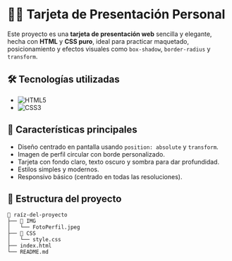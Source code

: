 # 👨‍💻 Tarjeta de Presentación Personal

Este proyecto es una **tarjeta de presentación web** sencilla y elegante, hecha con **HTML** y **CSS puro**, ideal para practicar maquetado, posicionamiento y efectos visuales como `box-shadow`, `border-radius` y `transform`.

## 🛠️ Tecnologías utilizadas

- ![HTML5](https://img.shields.io/badge/HTML5-E34F26?style=flat&logo=html5&logoColor=white)
- ![CSS3](https://img.shields.io/badge/CSS3-1572B6?style=flat&logo=css3&logoColor=white)

## 🎨 Características principales

- Diseño centrado en pantalla usando `position: absolute` y `transform`.
- Imagen de perfil circular con borde personalizado.
- Tarjeta con fondo claro, texto oscuro y sombra para dar profundidad.
- Estilos simples y modernos.
- Responsivo básico (centrado en todas las resoluciones).

## 📂 Estructura del proyecto

```
📁 raíz-del-proyecto
├── 📁 IMG
│   └── FotoPerfil.jpeg
├── 📁 CSS
│   └── style.css
├── index.html
└── README.md
```

